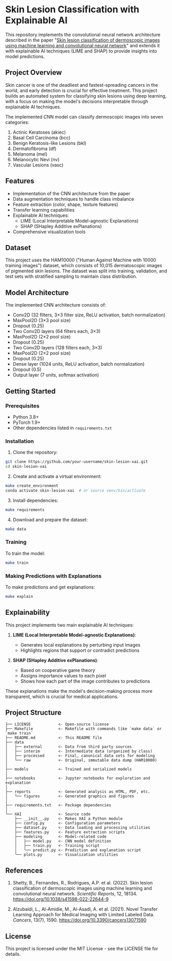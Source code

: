 # Skin Lesion Classification with Explainable AI

This repository implements the convolutional neural network architecture described in the paper "[Skin lesion classification of dermoscopic images using machine learning and convolutional neural network](https://doi.org/10.1038/s41598-022-22644-9)" and extends it with explainable AI techniques (LIME and SHAP) to provide insights into model predictions.

## Project Overview

Skin cancer is one of the deadliest and fastest-spreading cancers in the world, and early detection is crucial for effective treatment. This project builds an automated system for classifying skin lesions using deep learning, with a focus on making the model's decisions interpretable through explainable AI techniques.

The implemented CNN model can classify dermoscopic images into seven categories:
1. Actinic Keratoses (akiec)
2. Basal Cell Carcinoma (bcc)
3. Benign Keratosis-like Lesions (bkl)
4. Dermatofibroma (df)
5. Melanoma (mel)
6. Melanocytic Nevi (nv)
7. Vascular Lesions (vasc)

## Features

- Implementation of the CNN architecture from the paper
- Data augmentation techniques to handle class imbalance
- Feature extraction (color, shape, texture features)
- Transfer learning capabilities
- Explainable AI techniques:
  - LIME (Local Interpretable Model-agnostic Explanations)
  - SHAP (SHapley Additive exPlanations)
- Comprehensive visualization tools

## Dataset

This project uses the HAM10000 ("Human Against Machine with 10000 training images") dataset, which consists of 10,015 dermatoscopic images of pigmented skin lesions. The dataset was split into training, validation, and test sets with stratified sampling to maintain class distribution.

## Model Architecture

The implemented CNN architecture consists of:
- Conv2D (32 filters, 3×3 filter size, ReLU activation, batch normalization)
- MaxPool2D (3×3 pool size)
- Dropout (0.25)
- Two Conv2D layers (64 filters each, 3×3)
- MaxPool2D (2×2 pool size)
- Dropout (0.25)
- Two Conv2D layers (128 filters each, 3×3)
- MaxPool2D (2×2 pool size)
- Dropout (0.25)
- Dense layer (1024 units, ReLU activation, batch normalization)
- Dropout (0.5)
- Output layer (7 units, softmax activation)

## Getting Started

### Prerequisites

- Python 3.8+
- PyTorch 1.9+
- Other dependencies listed in `requirements.txt`

### Installation

1. Clone the repository:
```bash
git clone https://github.com/your-username/skin-lesion-xai.git
cd skin-lesion-xai
```

2. Create and activate a virtual environment:
```bash
make create_environment
conda activate skin-lesion-xai  # or source venv/bin/activate
```

3. Install dependencies:
```bash
make requirements
```

4. Download and prepare the dataset:
```bash
make data
```

### Training

To train the model:
```bash
make train
```

### Making Predictions with Explanations

To make predictions and get explanations:
```bash
make explain
```

## Explainability

This project implements two main explainable AI techniques:

1. **LIME (Local Interpretable Model-agnostic Explanations)**:
   - Generates local explanations by perturbing input images
   - Highlights regions that support or contradict predictions

2. **SHAP (SHapley Additive exPlanations)**:
   - Based on cooperative game theory
   - Assigns importance values to each pixel
   - Shows how each part of the image contributes to predictions

These explanations make the model's decision-making process more transparent, which is crucial for medical applications.

## Project Structure

```
├── LICENSE            <- Open-source license
├── Makefile           <- Makefile with commands like `make data` or `make train`
├── README.md          <- This README file
├── data
│   ├── external       <- Data from third party sources
│   ├── interim        <- Intermediate data (organized by class)
│   ├── processed      <- Final, canonical data sets for modeling
│   └── raw            <- Original, immutable data dump (HAM10000)
│
├── models             <- Trained and serialized models
│
├── notebooks          <- Jupyter notebooks for exploration and explanation
│
├── reports            <- Generated analysis as HTML, PDF, etc.
│   └── figures        <- Generated graphics and figures
│
├── requirements.txt   <- Package dependencies
│
└── XAI                <- Source code
    ├── __init__.py    <- Makes XAI a Python module
    ├── config.py      <- Configuration parameters
    ├── dataset.py     <- Data loading and processing utilities
    ├── features.py    <- Feature extraction scripts
    ├── modeling       <- Model-related code
    │   ├── model.py   <- CNN model definition
    │   ├── train.py   <- Training script
    │   └── predict.py <- Prediction and explanation script
    └── plots.py       <- Visualization utilities
```

## References

1. Shetty, B., Fernandes, R., Rodrigues, A.P. et al. (2022). Skin lesion classification of dermoscopic images using machine learning and convolutional neural network. *Scientific Reports*, 12, 18134. https://doi.org/10.1038/s41598-022-22644-9

2. Alzubaidi, L., Al-Amidie, M., Al-Asadi, A. et al. (2021). Novel Transfer Learning Approach for Medical Imaging with Limited Labeled Data. *Cancers*, 13(7), 1590. https://doi.org/10.3390/cancers13071590


## License

This project is licensed under the MIT License - see the LICENSE file for details.
